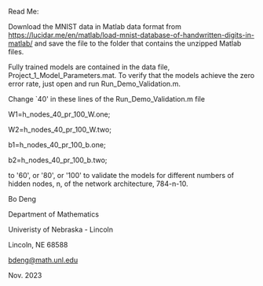 Read Me:

Download the MNIST data in Matlab data format from
https://lucidar.me/en/matlab/load-mnist-database-of-handwritten-digits-in-matlab/
and save the file to the folder that contains the unzipped Matlab files. 


Fully trained models are contained in the data file, Project_1_Model_Parameters.mat. 
To verify that the models achieve the zero error rate, just open and run Run_Demo_Validation.m. 


Change `40' in these lines of the Run_Demo_Validation.m file  

W1=h_nodes_40_pr_100_W.one;

W2=h_nodes_40_pr_100_W.two;

b1=h_nodes_40_pr_100_b.one;

b2=h_nodes_40_pr_100_b.two;

to '60', or '80', or '100' to validate the models for different numbers of hidden nodes, 
n, of the network architecture, 784-n-10. 


Bo Deng

Department of Mathematics

Univeristy of Nebraska - Lincoln

Lincoln, NE 68588

bdeng@math.unl.edu

Nov. 2023
